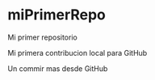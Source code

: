 # miPrimerRepo

Mi primer repositorio

Mi primera contribucion local para GitHub

Un commir mas desde GitHub
